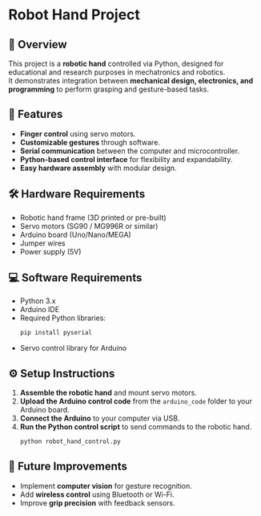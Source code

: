 # Robot Hand Project

## 📌 Overview
This project is a **robotic hand** controlled via Python, designed for educational and research purposes in mechatronics and robotics.  
It demonstrates integration between **mechanical design, electronics, and programming** to perform grasping and gesture-based tasks.

## 🎯 Features
- **Finger control** using servo motors.
- **Customizable gestures** through software.
- **Serial communication** between the computer and microcontroller.
- **Python-based control interface** for flexibility and expandability.
- **Easy hardware assembly** with modular design.

## 🛠️ Hardware Requirements
- Robotic hand frame (3D printed or pre-built)
- Servo motors (SG90 / MG996R or similar)
- Arduino board (Uno/Nano/MEGA)
- Jumper wires
- Power supply (5V)

## 💻 Software Requirements
- Python 3.x
- Arduino IDE
- Required Python libraries:
  ```bash
  pip install pyserial
  ```
- Servo control library for Arduino

## ⚙️ Setup Instructions
1. **Assemble the robotic hand** and mount servo motors.
2. **Upload the Arduino control code** from the `arduino_code` folder to your Arduino board.
3. **Connect the Arduino** to your computer via USB.
4. **Run the Python control script** to send commands to the robotic hand.
   ```bash
   python robot_hand_control.py
   ```

## 🚀 Future Improvements
- Implement **computer vision** for gesture recognition.
- Add **wireless control** using Bluetooth or Wi-Fi.
- Improve **grip precision** with feedback sensors.
